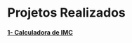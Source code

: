 # Projetos Realizados

#### [1- Calculadora de IMC](https://github.com/luchenrique/Python-Udemy/blob/main/projetos/imc.py)


